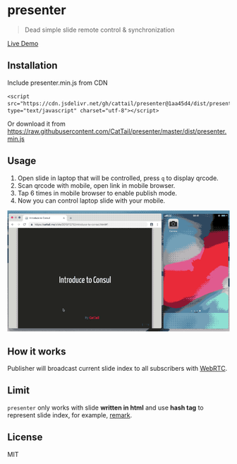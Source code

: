 # presenter

> Dead simple slide remote control & synchronization

[Live Demo](https://cattail.me/slide/2018/12/10/introduce-to-consul.html#1)

## Installation

Include presenter.min.js from CDN

    <script src="https://cdn.jsdelivr.net/gh/cattail/presenter@1aa45d4/dist/presenter.min.js" type="text/javascript" charset="utf-8"></script>

Or download it from https://raw.githubusercontent.com/CatTail/presenter/master/dist/presenter.min.js

## Usage

1. Open slide in laptop that will be controlled, press `q` to display qrcode.
2. Scan qrcode with mobile, open link in mobile browser.
3. Tap 6 times in mobile browser to enable publish mode.
4. Now you can control laptop slide with your mobile.

![usage](./assets/usage.gif)

## How it works

Publisher will broadcast current slide index to all subscribers with [WebRTC](https://webrtc.org/).

## Limit

`presenter` only works with slide **written in html** and use **hash tag** to represent slide index, for example, [remark](https://github.com/gnab/remark).

## License

MIT
